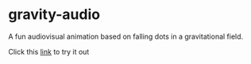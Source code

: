 # gravity-audio
A fun audiovisual animation based on falling dots in a gravitational field.

Click this [link](https://laurihe.github.io/gravity-audio/) to try it out
